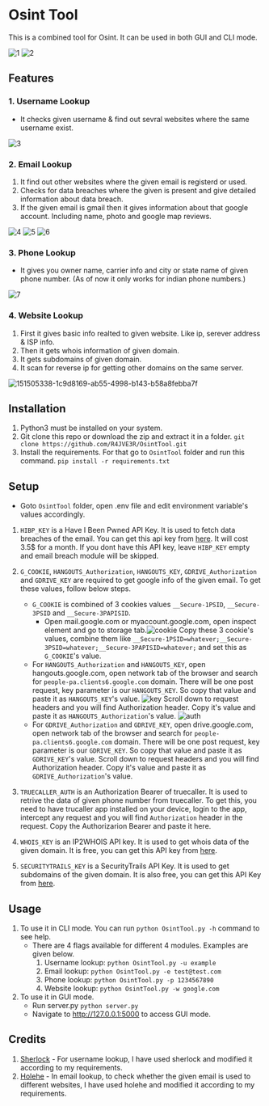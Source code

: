 # Osint Tool
This is a combined tool for Osint. It can be used in both GUI and CLI mode.

![1](https://user-images.githubusercontent.com/46415431/181070640-648f5e11-3720-4cbb-a1d0-94b4036c6e4b.jpg)
![2](https://user-images.githubusercontent.com/46415431/181070656-96b4633c-2359-42b1-afc7-3e00d56c488c.jpg)

## Features
### 1. Username Lookup
- It checks given username & find out sevral websites where the same username exist.

![3](https://user-images.githubusercontent.com/46415431/181071771-a35695ed-b31b-4968-b3ff-dacc2bf0a095.png)

### 2. Email Lookup
1. It find out other websites where the given email is registerd or used.
2. Checks for data breaches where the given is present and give detailed information about data breach.
3. If the given email is gmail then it gives information about that google account. Including name, photo and google map reviews.


![4](https://user-images.githubusercontent.com/46415431/181071815-d0b8b57b-256f-4697-ac16-e7e6bdc09ffa.png)
![5](https://user-images.githubusercontent.com/46415431/181071818-1fbe121b-4cc7-4149-9bc3-fc139ba4ca70.png)
![6](https://user-images.githubusercontent.com/46415431/181071821-20d8a818-f4c0-41f3-a885-60070a881e73.png)


### 3. Phone Lookup
- It gives you owner name, carrier info and city or state name of given phone number. (As of now it only works for indian phone numbers.)

![7](https://user-images.githubusercontent.com/46415431/181071864-5987e727-7fc9-406f-b8f5-592b5ebc57c5.png)

### 4. Website Lookup
1. First it gives basic info realted to given website. Like ip, serever address & ISP info.
2. Then it gets whois information of given domain.
3. It gets subdomains of given domain.
4. It scan for reverse ip for getting other domains on the same server.

![151505338-1c9d8169-ab55-4998-b143-b58a8febba7f](https://user-images.githubusercontent.com/46415431/181071904-4755098a-eae4-4840-9883-c6a5b75c65ea.gif)

## Installation
1. Python3 must be installed on your system.
2. Git clone this repo or download the zip and extract it in a folder. `git clone https://github.com/R4JVE3R/OsintTool.git`
3. Install the requirements. For that go to `OsintTool` folder and run this command. `pip install -r requirements.txt`
## Setup
- Goto `OsintTool` folder, open .env file and edit environment variable's values accordingly.
1. `HIBP_KEY` is a Have I Been Pwned API Key. It is used to fetch data breaches of the email. You can get this api key from [here](https://haveibeenpwned.com/API/Key). It will cost 3.5$ for a month. If you dont have this API key, leave `HIBP_KEY` empty and email breach module will be skipped.
2. `G_COOKIE`, `HANGOUTS_Authorization`, `HANGOUTS_KEY`, `GDRIVE_Authorization` and `GDRIVE_KEY` are required to get google info of the given email. To get these values, follow below steps.
    - `G_COOKIE` is combined of 3 cookies values `__Secure-1PSID`, `__Secure-3PSID` and `__Secure-3PAPISID`.
       - Open mail.google.com or myaccount.google.com, open inspect element and go to storage tab.![cookie](https://user-images.githubusercontent.com/46415431/181072009-9cebfd42-0d84-4b6c-9b15-f82cea1211ea.png)
 Copy these 3 cookie's values, combine them like `__Secure-1PSID=whatever;__Secure-3PSID=whatever;__Secure-3PAPISID=whatever;` and set this as `G_COOKIE`'s value.
    - For `HANGOUTS_Authorization` and `HANGOUTS_KEY`, open hangouts.google.com, open network tab of the browser and search for `people-pa.clients6.google.com` domain. There will be one post request, key parameter is our `HANGOUTS_KEY`. So copy that value and paste it as `HANGOUTS_KEY`'s value. ![key](https://user-images.githubusercontent.com/46415431/181072158-b6913cfc-7090-4a27-983f-74bdc1a48c6c.png) Scroll down to request headers and you will find Authorization header. Copy it's value and paste it as `HANGOUTS_Authorization`'s value.  ![auth](https://user-images.githubusercontent.com/46415431/181072242-57a42d54-492f-4c0e-9850-6e1a7074e00f.png)
    - For `GDRIVE_Authorization` and `GDRIVE_KEY`, open drive.google.com, open network tab of the browser and search for `people-pa.clients6.google.com` domain. There will be one post request, key parameter is our `GDRIVE_KEY`. So copy that value and paste it as `GDRIVE_KEY`'s value. Scroll down to request headers and you will find Authorization header. Copy it's value and paste it as `GDRIVE_Authorization`'s value.

4. `TRUECALLER_AUTH` is an Authorization Bearer of truecaller. It is used to retrive the data of given phone number from truecaller. To get this, you need to have trucaller app installed on your device, login to the app, intercept any request and you will find `Authorization` header in the request. Copy the Authorizarion Bearer and paste it here.
5. `WHOIS_KEY` is an IP2WHOIS API key. It is used to get whois data of the given domain. It is free, you can get this API key from [here](https://www.ip2whois.com/developers-api).
6. `SECURITYTRAILS_KEY` is a SecurityTrails API Key. It is used to get subdomains of the given domain. It is also free, you can get this API Key from [here](https://securitytrails.com/corp/api).
## Usage
1. To use it in CLI mode. You can run `python OsintTool.py -h` command to see help.
   - There are 4 flags available for different 4 modules. Examples are given below.
     1. Username lookup: `python OsintTool.py -u example`
     2. Email lookup: `python OsintTool.py -e test@test.com` 
     3. Phone lookup: `python OsintTool.py -p 1234567890`
     4. Website lookup: `python OsintTool.py -w google.com`
 2. To use it in GUI mode.
    - Run server.py `python server.py`
    - Navigate to http://127.0.0.1:5000 to access GUI mode.
## Credits
1. [Sherlock](https://github.com/sherlock-project/sherlock) - For username lookup, I have used sherlock and modified it according to my requirements.
2. [Holehe](https://github.com/megadose/holehe) - In email lookup, to check whether the given email is used to different websites, I have used holehe and modified it according to my requirements.
